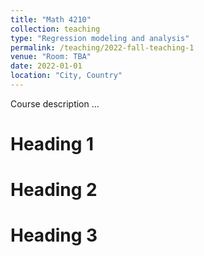 ```yaml
---
title: "Math 4210"
collection: teaching
type: "Regression modeling and analysis"
permalink: /teaching/2022-fall-teaching-1
venue: "Room: TBA"
date: 2022-01-01
location: "City, Country"
---
```


Course description ...

Heading 1
======

Heading 2
======

Heading 3
======
